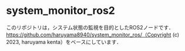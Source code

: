 # system_monitor_ros2

このリポジトリは，システム状態の監視を目的としたROS2ノードです．
https://github.com/haruyama8940/system_monitor_ros/（Copyright (c) 2023, haruyama kenta）をベースにしています．